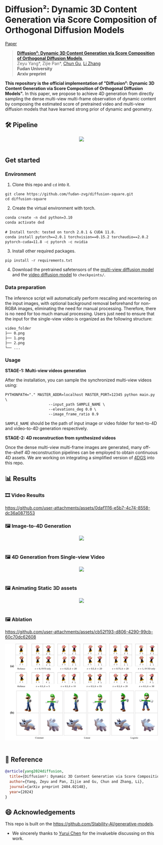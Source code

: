 # Diffusion²: Dynamic 3D Content Generation via Score Composition of Orthogonal Diffusion Models
[Paper](https://arxiv.org/abs/2404.02148)
> [**Diffusion²: Dynamic 3D Content Generation via Score Composition of Orthogonal Diffusion Models**](https://arxiv.org/abs/2404.02148),            
> Zeyu Yang*, Zijie Pan*, [Chun Gu](https://sulvxiangxin.github.io), [Li Zhang](https://lzrobots.github.io)  
> **Fudan University**  
> **Arxiv preprint**

**This repository is the official implementation of "Diffusion²: Dynamic 3D Content Generation via Score Composition of Orthogonal Diffusion Models".** In this paper, we propose to achieve 4D generation from directly sampling the dense multi-view multi-frame observation of dynamic content by composing the estimated score of pretrained video and multi-view diffusion models that have learned strong prior of dynamic and geometry. 

## 🛠️ Pipeline
<div align="center">
  <img src="assets/pipeline.png"/>
</div><br/>

## Get started

### Environment

1. Clone this repo and `cd` into it.

```shell
git clone https://github.com/fudan-zvg/diffusion-square.git
cd diffusion-square
```

2. Create the virtual environment with torch.

```shell
conda create -n dxd python=3.10
conda activate dxd

# Install torch: tested on torch 2.0.1 & CUDA 11.8.
conda install pytorch==2.0.1 torchvision==0.15.2 torchaudio==2.0.2 pytorch-cuda=11.8 -c pytorch -c nvidia
```

3. Install other required packages.

```shell
pip install -r requirements.txt
```

4. Download the pretrained safetensors of the [multi-view diffusion model](https://huggingface.co/stabilityai/sv3d/blob/main/sv3d_p.safetensors) and the [video diffusion model](https://huggingface.co/stabilityai/stable-video-diffusion-img2vid-xt/blob/main/svd_xt.safetensors) to `checkpoints/`.

### Data preparation

The inference script will automatically perform rescaling and recentering on the input images, with optional background removal beforehand for non-RGBA images, eliminating the need for manual processing. Therefore, there is no need for too much manual processing. Users just need to ensure that the input for the single-view video is organized as the following structure:

```shell
video_folder
├── 0.png
├── 1.png
├── 2.png
└── ...
```

### Usage

**STAGE-1: Multi-view videos generation**

After the installation, you can sample the synchronized multi-view videos using:

```shell
PYTHONPATH="." MASTER_ADDR=localhost MASTER_PORT=12345 python main.py \
                    --input_path SAMPLE_NAME \
                    --elevations_deg 0.0 \
                    --image_frame_ratio 0.9
```

`SAMPLE_NAME` should be the path of input image or video folder for text-to-4D and video-to-4D generation respectively. 

**STAGE-2: 4D reconstruction from synthesized videos**

Once the dense multi-view multi-frame images are generated, many off-the-shelf 4D reconstruction pipelines can be employed to obtain continuous 4D assets. We are working on integrating a simplified version of [4DGS](https://github.com/fudan-zvg/4d-gaussian-splatting) into this repo.

## 📊 Results

### 🎞️ Video Results

https://github.com/user-attachments/assets/0daf1116-e5b7-4c74-8558-dc36a0871553

### 🖼️ Image-to-4D Generation

<div align="center">
  <img src="assets/image-to-4D.png"/>
</div><br/>

### 🖼️ 4D Generation from Single-view Video 

<div align="center">
  <img src="assets/video-to-4D.png"/>
</div><br/>

### 🖼️ Animating Static 3D assets

<div align="center">
  <img src="assets/static-to-4D.png"/>
</div><br/>

### 🖼️ Ablation


https://github.com/user-attachments/assets/cb52f193-d806-4290-99cb-60c70dc62608


<div align="center">
  <img src="assets/ablation.png"/>
</div><br/>

## 📜 Reference
```bibtex
@article{yang2024diffusion,
  title={Diffusion²: Dynamic 3D Content Generation via Score Composition of Orthogonal Diffusion Models},
  author={Yang, Zeyu and Pan, Zijie and Gu, Chun and Zhang, Li},
  journal={arXiv preprint 2404.02148},
  year={2024}
}
```

## 😄 Acknowledgements

This repo is built on the https://github.com/Stability-AI/generative-models.

- We sincerely thanks to [Yurui Chen](https://github.com/519401113) for the invalueble discussing on this work.
